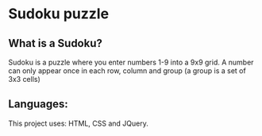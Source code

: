 # Sudoku puzzle

## What is a Sudoku?
Sudoku is a puzzle where you enter numbers 1-9 into a 9x9 grid.
A number can only appear once in each row, column and group (a group is a set of 3x3 cells)

## Languages:
This project uses: HTML, CSS and JQuery.
